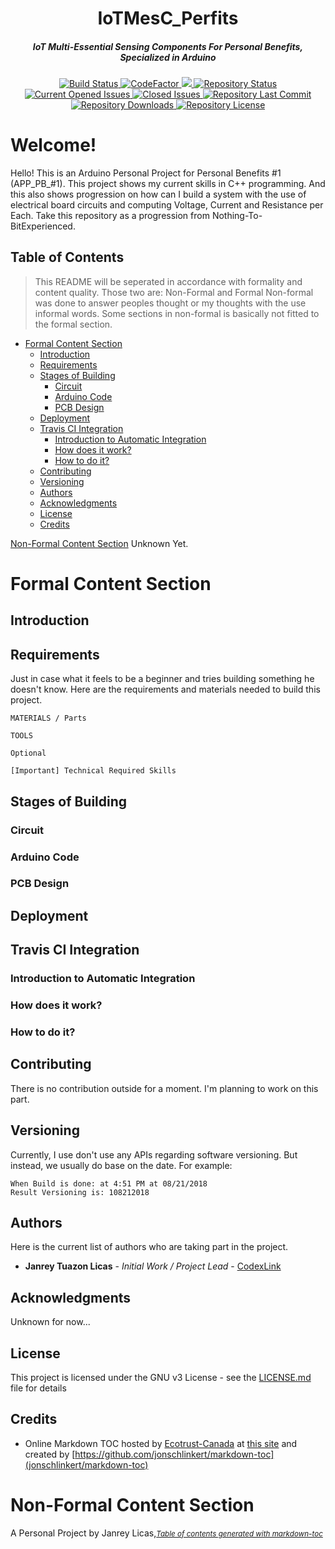<h1 align="center">IoTMesC_Perfits</h1>
<h5 align="center">IoT Multi-Essential Sensing Components For Personal Benefits, Specialized in Arduino</h5>
<p align="center">
  <a href="https://travis-ci.com/CodexLink/PowerEST_CEMnCFA">
    <img src="https://badgen.net/travis/CodexLink/PowerEST_CEMnCFA" alt="Build Status">
  </a>
<a href="https://www.codefactor.io/repository/github/codexlink/powerest_cemncfa">
  <img src="https://www.codefactor.io/repository/github/codexlink/powerest_cemncfa/badge" alt="CodeFactor" />
</a>
<a href="https://www.codacy.com/app/CodexLink/PowerEST_CEMnCFA?utm_source=github.com&amp;utm_medium=referral&amp;utm_content=CodexLink/PowerEST_CEMnCFA&amp;utm_campaign=Badge_Grade">
  <img src="https://api.codacy.com/project/badge/Grade/d8efe2b67dac445d918e277601e801b8"/>
</a>
  <a href="https://github.com/CodexLink/PowerEST_CEMnCFA">
    <img src="https://badgen.net/github/status/CodexLink/PowerEST_CEMnCFA" alt="Repository Status">
  </a>
  <a href="https://github.com/CodexLink/PowerEST_CEMnCFA">
    <img src="https://badgen.net/github/open-issues/CodexLink/PowerEST_CEMnCFA" alt="Current Opened Issues">
  </a>
  <a href="https://github.com/CodexLink/PowerEST_CEMnCFA">
    <img src="https://badgen.net/github/closed-issues/CodexLink/PowerEST_CEMnCFA" alt="Closed Issues">
  </a>
  <a href="https://github.com/CodexLink/PowerEST_CEMnCFA">
    <img src="https://badgen.net/github/last-commit/CodexLink/PowerEST_CEMnCFA" alt="Repository Last Commit">
  </a>
  <a href="https://github.com/CodexLink/PowerEST_CEMnCFA">
    <img src="https://badgen.net/github/assets-dl/CodexLink/PowerEST_CEMnCFA" alt="Repository Downloads">
  </a>
  <a href="https://github.com/CodexLink/PowerEST_CEMnCFA">
    <img src="https://badgen.net/github/license/CodexLink/PowerEST_CEMnCFA" alt="Repository License">
  </a>
</p>

# Welcome!
Hello! This is an Arduino Personal Project for Personal Benefits #1 (APP_PB_#1). This project shows my current skills in C++ programming. And this also shows progression on how can I build a system with the use of electrical board circuits and computing Voltage, Current and Resistance per Each. Take this repository as a progression from Nothing-To-BitExperienced. 

## Table of Contents

> This README will be seperated in accordance with formality and content quality. Those two are: Non-Formal and Formal
Non-formal was done to answer peoples thought or my thoughts with the use informal words. Some sections in non-formal is basically not fitted to the formal section.

- [Formal Content Section](#formal-content-section)
  * [Introduction](#introduction)
  * [Requirements](#requirements)
  * [Stages of Building](#stages-of-building)
    + [Circuit](#circuit)
    + [Arduino Code](#arduino-code)
    + [PCB Design](#pcb-design)
  * [Deployment](#deployment)
  * [Travis CI Integration](#travis-ci-integration)
    + [Introduction to Automatic Integration](#introduction-to-automatic-integration)
    + [How does it work?](#how-does-it-work-)
    + [How to do it?](#how-to-do-it-)
  * [Contributing](#contributing)
  * [Versioning](#versioning)
  * [Authors](#authors)
  * [Acknowledgments](#acknowledgments)
  * [License](#license)
  * [Credits](#credits)

[Non-Formal Content Section](#nonformal-content)
 Unknown Yet.

# Formal Content Section
## Introduction

## Requirements
Just in case what it feels to be a beginner and tries building something he doesn't know. Here are the requirements and materials needed to build this project.
```
MATERIALS / Parts

TOOLS

Optional 

[Important] Technical Required Skills

```

## Stages of Building
### Circuit
### Arduino Code
### PCB Design

## Deployment

## Travis CI Integration
### Introduction to Automatic Integration
### How does it work?
### How to do it?


## Contributing

There is no contribution outside for a moment. I'm planning to work on this part.

## Versioning

Currently, I use don't use any APIs regarding software versioning. But instead, we usually do base on the date. For example:
```
When Build is done: at 4:51 PM at 08/21/2018
Result Versioning is: 108212018
```

## Authors

Here is the current list of authors who are taking part in the project.

* **Janrey Tuazon Licas** - *Initial Work / Project Lead* - [CodexLink](https://github.com/CodexLink)

## Acknowledgments
Unknown for now...

## License

This project is licensed under the GNU v3 License - see the [LICENSE.md](https://github.com/CodexLink/Project_5MES_C/blob/master/README.md) file for details



## Credits
- Online Markdown TOC hosted by [Ecotrust-Canada](https://github.com/Ecotrust-Canada/markdown-toc) at [this site](https://ecotrust-canada.github.io/markdown-toc/) and created by [https://github.com/jonschlinkert/markdown-toc](jonschlinkert/markdown-toc)

# Non-Formal Content Section



A Personal Project by Janrey Licas,<small><i><a href='http://ecotrust-canada.github.io/markdown-toc/'>Table of contents generated with markdown-toc</a></i></small>
